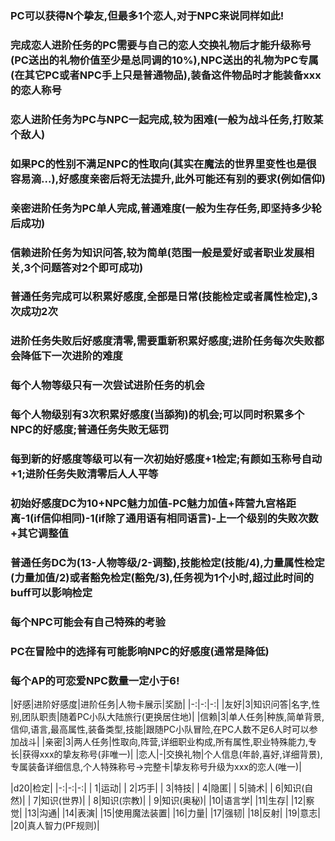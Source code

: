 ### PC可以获得N个挚友,但最多1个恋人,对于NPC来说同样如此! ###  
### 完成恋人进阶任务的PC需要与自己的恋人交换礼物后才能升级称号(PC送出的礼物价值至少是总同调的10%),NPC送出的礼物为PC专属(在其它PC或者NPC手上只是普通物品),装备这件物品时才能装备xxx的恋人称号 ###  
### 恋人进阶任务为PC与NPC一起完成,较为困难(一般为战斗任务,打败某个敌人) ###   
### 如果PC的性别不满足NPC的性取向(其实在魔法的世界里变性也是很容易滴...),好感度亲密后将无法提升,此外可能还有别的要求(例如信仰) ###   
### 亲密进阶任务为PC单人完成,普通难度(一般为生存任务,即坚持多少轮后成功) ###     
### 信赖进阶任务为知识问答,较为简单(范围一般是爱好或者职业发展相关,3个问题答对2个即可成功) ###     
### 普通任务完成可以积累好感度,全部是日常(技能检定或者属性检定),3次成功2次 ###      
### 进阶任务失败后好感度清零,需要重新积累好感度;进阶任务每次失败都会降低下一次进阶的难度 ###  
### 每个人物等级只有一次尝试进阶任务的机会 ###  
### 每个人物级别有3次积累好感度(当舔狗)的机会;可以同时积累多个NPC的好感度;普通任务失败无惩罚 ###    
### 每到新的好感度等级可以有一次初始好感度+1检定;有颜如玉称号自动+1;进阶任务失败清零后人人平等 ###    
### 初始好感度DC为10+NPC魅力加值-PC魅力加值+阵营九宫格距离-1(if信仰相同)-1(if除了通用语有相同语言)-上一个级别的失败次数+其它调整值 ###   
### 普通任务DC为(13-人物等级/2-调整),技能检定(技能/4),力量属性检定(力量加值/2)或者豁免检定(豁免/3),任务视为1个小时,超过此时间的buff可以影响检定 ###   
### 每个NPC可能会有自己特殊的考验 ###   
### PC在冒险中的选择有可能影响NPC的好感度(通常是降低) ###   
### 每个AP的可恋爱NPC数量一定小于6! ###    

|好感|进阶好感度|进阶任务|人物卡展示|奖励|
|-:|-:|-:|
|友好|3|知识问答|名字,性别,团队职责|随着PC小队大陆旅行(更换居住地)|
|信赖|3|单人任务|种族,简单背景,信仰,语言,最高属性,装备类型,技能|跟随PC小队冒险,在PC人数不足6人时可以参加战斗|
|亲密|3|两人任务|性取向,阵营,详细职业构成,所有属性,职业特殊能力,专长|获得xxx的挚友称号(非唯一)|
|恋人|-|交换礼物|个人信息(年龄,喜好,详细背景),专属装备详细信息,个人特殊称号->完整卡|挚友称号升级为xxx的恋人(唯一)|

|d20|检定|
|-:|-:|-:|
| 1|运动|
| 2|巧手|
| 3|特技|
| 4|隐匿|
| 5|骑术|
| 6|知识(自然)|
| 7|知识(世界)|
| 8|知识(宗教)|
| 9|知识(奥秘)|
|10|语言学|
|11|生存|
|12|察觉|
|13|沟通|
|14|表演|
|15|使用魔法装置|
|16|力量|
|17|强韧|
|18|反射|
|19|意志|
|20|真人智力(PF规则)|
